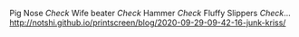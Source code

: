 Pig Nose *Check* Wife beater *Check* Hammer *Check* Fluffy Slippers *Check*... http://notshi.github.io/printscreen/blog/2020-09-29-09-42-16-junk-kriss/ 